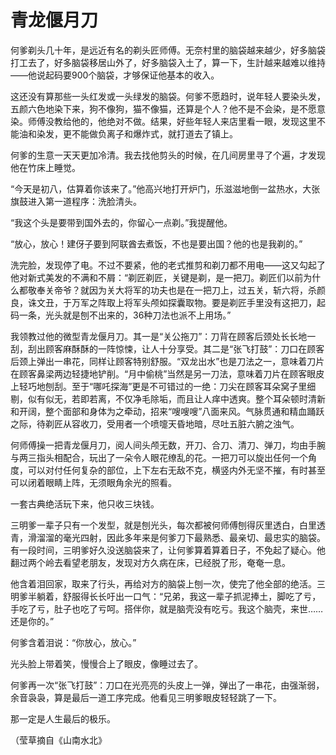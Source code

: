 # 青龙偃月刀

何爹剃头几十年，是远近有名的剃头匠师傅。无奈村里的脑袋越来越少，好多脑袋打工去了，好多脑袋移居山外了，好多脑袋入土了，算一下，生計越来越难以维持——他说起码要900个脑袋，才够保证他基本的收入。 

这还没有算那些一头红发或一头绿发的脑袋。何爹不愿趋时，说年轻人要染头发，五颜六色地染下来，狗不像狗，猫不像猫，还算是个人？他不是不会染，是不愿意染。师傅没教给他的，他绝对不做。结果，好些年轻人来店里看一眼，发现这里不能油和染发，更不能做负离子和爆炸式，就打道去了镇上。 

何爹的生意一天天更加冷清。我去找他剪头的时候，在几间房里寻了个遍，才发现他在竹床上睡觉。 

“今天是初八，估算着你该来了。”他高兴地打开炉门，乐滋滋地倒一盆热水，大张旗鼓进入第一道程序：洗脸清头。 

“我这个头是要带到国外去的，你留心一点剃。”我提醒他。 

“放心，放心！建伢子要到阿联酋去煮饭，不也是要出国？他的也是我剃的。” 

洗完脸，发现停了电。不过不要紧，他的老式推剪和剃刀都不用电——这又勾起了他对新式美发的不满和不屑：“剃匠剃匠，关键是剃，是一把刀。剃匠们以前为什么都敬奉关帝爷？就因为关大将军的功夫也是在一把刀上，过五关，斩六将，杀颜良，诛文丑，于万军之阵取上将军头颅如探囊取物。要是剃匠手里没有这把刀，起码一条，光头就是刨不出来的，36种刀法也派不上用场。” 

我领教过他的微型青龙偃月刀。其一是“关公拖刀”：刀背在顾客后颈处长长地一刮，刮出顾客麻酥酥的一阵惊悚，让人十分享受。其二是“张飞打鼓”：刀口在顾客后颈上弹出一串花，同样让顾客特别舒服。“双龙出水”也是刀法之一，意味着刀片在顾客鼻梁两边轻捷地铲削。“月中偷桃”当然是另一刀法，意味着刀片在顾客眼皮上轻巧地刨刮。至于“哪吒探海”更是不可错过的一绝：刀尖在顾客耳朵窝子里细剔，似有似无，若即若离，不仅净毛除垢，而且让人痒中透爽。整个耳朵顿时清新和开阔，整个面部和身体为之牵动，招来“嗖嗖嗖”八面来风。气脉贯通和精血踊跃之际，待剃匠从容收刀，受用者一个喷嚏天昏地暗，尽吐五脏六腑之浊气。 

何师傅操一把青龙偃月刀，阅人间头颅无数，开刀、合刀、清刀、弹刀，均由手腕与两三指头相配合，玩出了一朵令人眼花缭乱的花。一把刀可以旋出任何一个角度，可以对付任何复杂的部位，上下左右无敌不克，横竖内外无坚不摧，有时甚至可以闭着眼睛上阵，无须眼角余光的照看。 

一套古典绝活玩下来，他只收三块钱。 

三明爹一辈子只有一个发型，就是刨光头，每次都被何师傅刨得灰里透白，白里透青，滑溜溜的毫光四射，因此多年来是何爹刀下最熟悉、最亲切、最忠实的脑袋。有一段时间，三明爹好久没送脑袋来了，让何爹算着算着日子，不免起了疑心。他翻过两个岭去看望老朋友，发现对方久病在床，已经脱了形，奄奄一息。 

他含着泪回家，取来了行头，再给对方的脑袋上刨一次，使完了他全部的绝活。三明爹半躺着，舒服得长长吁出一口气：“兄弟，我这一辈子抓泥捧土，脚吃了亏，手吃了亏，肚子也吃了亏呵。搭伴你，就是脑壳没有吃亏。我这个脑壳，来世……还是你的。” 

何爹含着泪说：“你放心，放心。” 

光头脸上带着笑，慢慢合上了眼皮，像睡过去了。 

何爹再一次“张飞打鼓”：刀口在光亮亮的头皮上一弹，弹出了一串花，由强渐弱，余音袅袅，算是最后一道工序完成。他看见三明爹眼皮轻轻跳了一下。 

那一定是人生最后的极乐。 

（莹草摘自《山南水北》